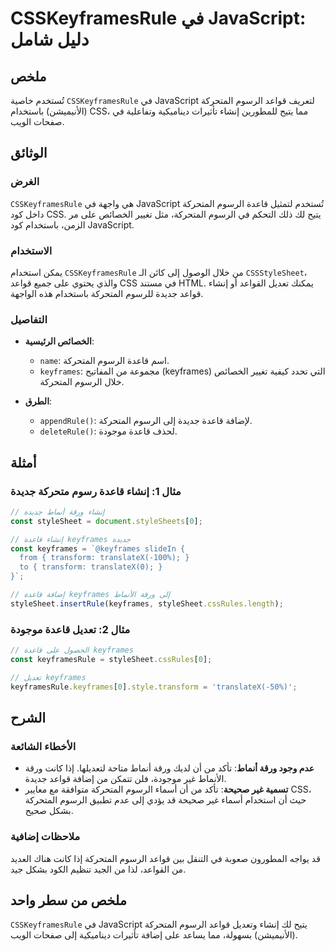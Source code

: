 <!--
Meta Description: # CSSKeyframesRule في JavaScript: دليل شامل ## ملخص تُستخدم خاصية `CSSKeyframesRule` في JavaScript لتعريف قواعد الرسوم المتحركة (الأنيميشن) باستخدام C...
Meta Keywords: المتحركة, الرسوم, keyframes, قاعدة, javascript
-->

# CSSKeyframesRule في JavaScript: دليل شامل

## ملخص
تُستخدم خاصية `CSSKeyframesRule` في JavaScript لتعريف قواعد الرسوم المتحركة (الأنيميشن) باستخدام CSS، مما يتيح للمطورين إنشاء تأثيرات ديناميكية وتفاعلية في صفحات الويب.

## الوثائق
### الغرض
`CSSKeyframesRule` هي واجهة في JavaScript تُستخدم لتمثيل قاعدة الرسوم المتحركة داخل كود CSS. يتيح لك ذلك التحكم في الرسوم المتحركة، مثل تغيير الخصائص على مر الزمن، باستخدام كود JavaScript.

### الاستخدام
يمكن استخدام `CSSKeyframesRule` من خلال الوصول إلى كائن الـ `CSSStyleSheet`، والذي يحتوي على جميع قواعد CSS في مستند HTML. يمكنك تعديل القواعد أو إنشاء قواعد جديدة للرسوم المتحركة باستخدام هذه الواجهة.

### التفاصيل
- **الخصائص الرئيسية**:
  - `name`: اسم قاعدة الرسوم المتحركة.
  - `keyframes`: مجموعة من المفاتيح (keyframes) التي تحدد كيفية تغيير الخصائص خلال الرسوم المتحركة.
  
- **الطرق**:
  - `appendRule()`: لإضافة قاعدة جديدة إلى الرسوم المتحركة.
  - `deleteRule()`: لحذف قاعدة موجودة.

## أمثلة
### مثال 1: إنشاء قاعدة رسوم متحركة جديدة
```javascript
// إنشاء ورقة أنماط جديدة
const styleSheet = document.styleSheets[0];

// إنشاء قاعدة keyframes جديدة
const keyframes = `@keyframes slideIn {
  from { transform: translateX(-100%); }
  to { transform: translateX(0); }
}`;

// إضافة قاعدة keyframes إلى ورقة الأنماط
styleSheet.insertRule(keyframes, styleSheet.cssRules.length);
```

### مثال 2: تعديل قاعدة موجودة
```javascript
// الحصول على قاعدة keyframes
const keyframesRule = styleSheet.cssRules[0];

// تعديل keyframes
keyframesRule.keyframes[0].style.transform = 'translateX(-50%)';
```

## الشرح
### الأخطاء الشائعة
- **عدم وجود ورقة أنماط**: تأكد من أن لديك ورقة أنماط متاحة لتعديلها. إذا كانت ورقة الأنماط غير موجودة، فلن تتمكن من إضافة قواعد جديدة.
- **تسمية غير صحيحة**: تأكد من أن أسماء الرسوم المتحركة متوافقة مع معايير CSS، حيث أن استخدام أسماء غير صحيحة قد يؤدي إلى عدم تطبيق الرسوم المتحركة بشكل صحيح.

### ملاحظات إضافية
قد يواجه المطورون صعوبة في التنقل بين قواعد الرسوم المتحركة إذا كانت هناك العديد من القواعد، لذا من الجيد تنظيم الكود بشكل جيد.

## ملخص من سطر واحد
`CSSKeyframesRule` في JavaScript يتيح لك إنشاء وتعديل قواعد الرسوم المتحركة (الأنيميشن) بسهولة، مما يساعد على إضافة تأثيرات ديناميكية إلى صفحات الويب.